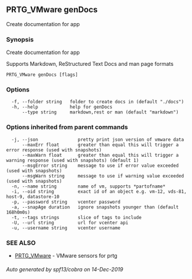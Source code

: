 ## PRTG_VMware genDocs

Create documentation for app

### Synopsis

Create documentation for app

Supports Markdown, ReStructured Text Docs and man page formats


```
PRTG_VMware genDocs [flags]
```

### Options

```
  -f, --folder string   folder to create docs in (default "./docs")
  -h, --help            help for genDocs
      --type string     markdown,rest or man (default "markdown")
```

### Options inherited from parent commands

```
  -j, --json               pretty print json version of vmware data
      --maxErr float       greater than equal this will trigger a error response (used with snapshots)
      --maxWarn float      greater than equal this will trigger a warning response (used with snapshots) (default 1)
      --msgError string    message to use if error value exceeded (used with snapshots)
      --msgWarn string     message to use if warning value exceeded (used with snapshots)
  -n, --name string        name of vm, supports *partofname*
  -i, --oid string         exact id of an object e.g. vm-12, vds-81, host-9, datastore-10 
  -p, --password string    vcenter password
  -a, --snapAge duration   ignore snapshots younger than (default 168h0m0s)
  -t, --tags strings       slice of tags to include
  -U, --url string         url for vcenter api
  -u, --username string    vcenter username
```

### SEE ALSO

* [PRTG_VMware](PRTG_VMware.md)	 - VMware sensors for prtg

###### Auto generated by spf13/cobra on 14-Dec-2019
